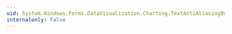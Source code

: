 ```yaml
---
uid: System.Windows.Forms.DataVisualization.Charting.TextAntiAliasingQuality
internalonly: False
---
```

